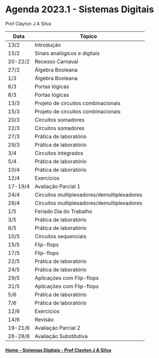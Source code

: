 # Agenda 2023.1 - Sistemas Digitais
Prof Clayton J A Silva

| Data | Tópico |
| ---- | ------ |
| 13/2 | Introdução | 
| 15/2 | Sinais analógicos e digitais |
| 20-22/2 | Recesso Carnaval |
| 27/2 | Álgebra Booleana |
| 1/3 | Álgebra Booleana |
| 6/3 | Portas lógicas |
| 8/3 | Portas lógicas |
| 13/3 | Projeto de circuitos combinacionais |
| 15/3 | Projeto de circuitos combinacionais |
| 20/3 | Circuitos somadores |
| 22/3 | Circuitos somadores |
| 27/3 | Prática de laboratório |
| 29/3 | Prática de laboratório |
| 3/4 | Circuitos integrados |
| 5/4 | Prática de laboratório |
| 10/4 | Prática de laboratório |
| 12/4 | Exercícios |
| 17-19/4 | Avaliação Parcial 1 |
| 24/4 | Circuitos multiplexadores/demultiplexadores |
| 26/4 | Circuitos multiplexadores/demultiplexadores |
| 1/5 | Feriado Dia do Trabalho |
| 3/5 | Prática de laboratório |
| 8/5 | Prática de laboratório |
| 10/5 | Circuitos sequenciais |
| 15/5 | Flip-flops |
| 17/5 | Flip-flops |
| 22/5 | Prática de laboratório |
| 24/5 | Prática de laboratório |
| 29/5 | Aplicações com Flip-flops  |
| 31/5 | Aplicações com Flip-flops |
| 5/6 | Prática de laboratório |
| 7/6 | Prática de laboratório |
| 12/6 | Exercícios |
| 14/6 | Revisão |
| 19-21/6 | Avaliação Parcial 2 |
| 26-28/6 | Avaliação Substitutiva |

#### [Home - Sistemas Digitais - Prof Clayton J A Silva](https://github.com/claytonjasilva/claytonjasilva.github.io/blob/main/sisdig.md)

